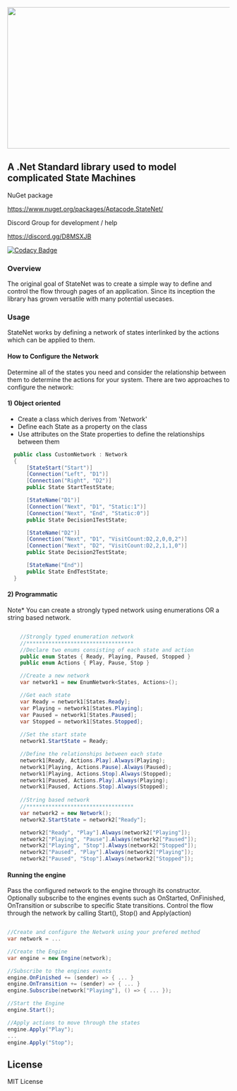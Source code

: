 <p align="center">
  <img width="640" height="320" src="https://raw.githubusercontent.com/Timmoth/Aptacode.StateNet/dev/Resources/Images/StateNetBanner.png">
</p>

## A .Net Standard library used to model complicated State Machines

NuGet package

https://www.nuget.org/packages/Aptacode.StateNet/

Discord Group for development / help

https://discord.gg/D8MSXJB

[![Codacy Badge](https://api.codacy.com/project/badge/Grade/bbdf96f5e1304d679e6addf01b2618a1)](https://www.codacy.com/manual/Timmoth/AptacodeStateNet?utm_source=github.com&amp;utm_medium=referral&amp;utm_content=Timmoth/AptacodeStateNet&amp;utm_campaign=Badge_Grade)

### Overview

The original goal of StateNet was to create a simple way to define and control the flow through pages of an application. Since its inception the library has grown versatile with many potential usecases.

### Usage

StateNet works by defining a network of states interlinked by the actions which can be applied to them. 

#### How to Configure the Network
Determine all of the states you need and consider the relationship between them to determine the actions for your system.
There are two approaches to configure the network:

#### 1) Object oriented
- Create a class which derives from 'Network'
- Define each State as a property on the class
- Use attributes on the State properties to define the relationships between them

```csharp
  public class CustomNetwork : Network
  {
      [StateStart("Start")]
      [Connection("Left", "D1")]
      [Connection("Right", "D2")]
      public State StartTestState;

      [StateName("D1")]
      [Connection("Next", "D1", "Static:1")]
      [Connection("Next", "End", "Static:0")]
      public State Decision1TestState;

      [StateName("D2")]
      [Connection("Next", "D1", "VisitCount:D2,2,0,0,2")]
      [Connection("Next", "D2", "VisitCount:D2,2,1,1,0")]
      public State Decision2TestState;

      [StateName("End")]
      public State EndTestState;
  }
```

#### 2) Programmatic
Note* You can create a strongly typed network using enumerations OR a string based network.
```csharp

	//Strongly typed enumeration network
	//**********************************
	//Declare two enums consisting of each state and action
	public enum States { Ready, Playing, Paused, Stopped }
	public enum Actions { Play, Pause, Stop }

	//Create a new network
	var network1 = new EnumNetwork<States, Actions>();

	//Get each state
	var Ready = network1[States.Ready];
	var Playing = network1[States.Playing];
	var Paused = network1[States.Paused];
	var Stopped = network1[States.Stopped];
	
	//Set the start state
	network1.StartState = Ready;

	//Define the relationships between each state
	network1[Ready, Actions.Play].Always(Playing);
	network1[Playing, Actions.Pause].Always(Paused);
	network1[Playing, Actions.Stop].Always(Stopped);
	network1[Paused, Actions.Play].Always(Playing);
	network1[Paused, Actions.Stop].Always(Stopped);
	
	//String based network
	//**********************************
	var network2 = new Network();
	network2.StartState = network2["Ready"];

	network2["Ready", "Play"].Always(network2["Playing"]);
	network2["Playing", "Pause"].Always(network2["Paused"]);
	network2["Playing", "Stop"].Always(network2["Stopped"]);
	network2["Paused", "Play"].Always(network2["Playing"]);
	network2["Paused", "Stop"].Always(network2["Stopped"]);
```

#### Running the engine
Pass the configured network to the engine through its constructor.
Optionally subscribe to the engines events such as OnStarted, OnFinished, OnTransition or subscribe to specific State transitions.
Control the flow through the network by calling Start(), Stop() and Apply(action)

```csharp

//Create and configure the Network using your prefered method
var network = ...

//Create the Engine
var engine = new Engine(network);

//Subscribe to the engines events
engine.OnFinished += (sender) => { ... }
engine.OnTransition += (sender) => { ... }
engine.Subscribe(network["Playing"], () => { ... });

//Start the Engine
engine.Start();

//Apply actions to move through the states
engine.Apply("Play");
...
engine.Apply("Stop");

```


## License

MIT License
